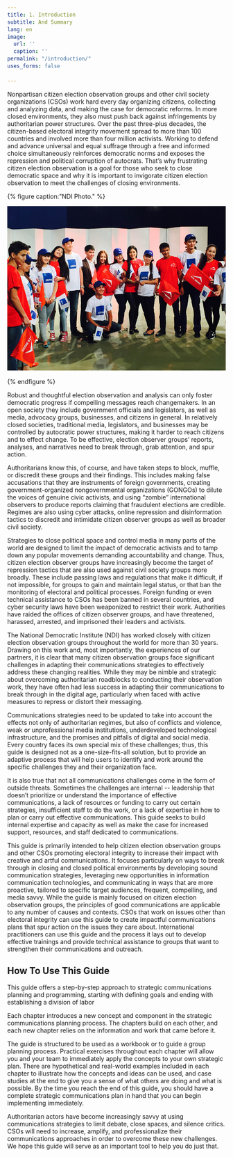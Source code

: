 ```yaml
---
title: 1. Introduction
subtitle: And Summary
lang: en
image:
  url: ''
  caption: ''
permalink: "/introduction/"
uses_forms: false

---
```

Nonpartisan citizen election observation groups and other civil society organizations (CSOs) work hard every day organizing citizens, collecting and analyzing data, and making the case for democratic reforms. In more closed environments, they also must push back against infringements by authoritarian power structures. Over the past three-plus decades, the citizen-based electoral integrity movement spread to more than 100 countries and involved more than four million activists. Working to defend and advance universal and equal suffrage through a free and informed choice simultaneously reinforces democratic norms and exposes the repression and political corruption of autocrats. That’s why frustrating citizen election observation is a goal for those who seek to close democratic space and why it is important to invigorate citizen election observation to meet the challenges of closing environments.

{% figure caption:"NDI Photo." %}

![NDI Photo](/assets/images/ndi_kyrgyz_debates-1.jpg "NDI Photo.")

{% endfigure %}

Robust and thoughtful election observation and analysis can only foster democratic progress if compelling messages reach changemakers. In an open society they include government officials and legislators, as well as media, advocacy groups, businesses, and citizens in general. In relatively closed societies, traditional media, legislators, and businesses may be controlled by autocratic power structures, making it harder to reach citizens and to effect change. To be effective, election observer groups’ reports, analyses, and narratives need to break through, grab attention, and spur action.

Authoritarians know this, of course, and have taken steps to block, muffle, or discredit these groups and their findings. This includes making false accusations that they are instruments of foreign governments, creating government-organized nongovernmental organizations (GONGOs) to dilute the voices of genuine civic activists, and using “zombie” international observers to produce reports claiming that fraudulent elections are credible. Regimes are also using cyber attacks, online repression and disinformation tactics to discredit and intimidate citizen observer groups as well as broader civil society.

Strategies to close political space and control media in many parts of the world are designed to limit the impact of democratic activists and to tamp down any popular movements demanding accountability and change. Thus, citizen election observer groups have increasingly become the target of repression tactics that are also used against civil society groups more broadly. These include passing laws and regulations that make it difficult, if not impossible, for groups to gain and maintain legal status, or that ban the monitoring of electoral and political processes. Foreign funding or even technical assistance to CSOs has been banned in several countries, and cyber security laws have been weaponized to restrict their work. Authorities have raided the offices of citizen observer groups, and have threatened, harassed, arrested, and imprisoned their leaders and activists.

The National Democratic Institute (NDI) has worked closely with citizen election observation groups throughout the world for more than 30 years. Drawing on this work and, most importantly, the experiences of our partners, it is clear that many citizen observation groups face significant challenges in adapting their communications strategies to effectively address these changing realities. While they may be nimble and strategic about overcoming authoritarian roadblocks to conducting their observation work, they have often had less success in adapting their communications to break through in the digital age, particularly when faced with active measures to repress or distort their messaging.

Communications strategies need to be updated to take into account the effects not only of authoritarian regimes, but also of conflicts and violence, weak or unprofessional media institutions, underdeveloped technological infrastructure, and the promises and pitfalls of digital and social media. Every country faces its own special mix of these challenges; thus, this guide is designed not as a one-size-fits-all solution, but to provide an adaptive process that will help users to identify and work around the specific challenges they and their organization face.

It is also true that not all communications challenges come in the form of outside threats. Sometimes the challenges are internal -- leadership that doesn’t prioritize or understand the importance of effective communications, a lack of resources or funding to carry out certain strategies, insufficient staff to do the work, or a lack of expertise in how to plan or carry out effective communications. This guide seeks to build internal expertise and capacity as well as make the case for increased support, resources, and staff dedicated to communications.

This guide is primarily intended to help citizen election observation groups and other CSOs promoting electoral integrity to increase their impact with creative and artful communications. It focuses particularly on ways to break through in closing and closed political environments by developing sound communication strategies, leveraging new opportunities in information communication technologies, and communicating in ways that are more proactive, tailored to specific target audiences, frequent, compelling, and media savvy. While the guide is mainly focused on citizen election observation groups, the principles of good communications are applicable to any number of causes and contexts. CSOs that work on issues other than electoral integrity can use this guide to create impactful communications plans that spur action on the issues they care about. International practitioners can use this guide and the process it lays out to develop effective trainings and provide technical assistance to groups that want to strengthen their communications and outreach.

## How To Use This Guide

This guide offers a step-by-step approach to strategic communications planning and programming, starting with defining goals and ending with establishing a division of labor

Each chapter introduces a new concept and component in the strategic communications planning process. The chapters build on each other, and each new chapter relies on the information and work that came before it.

The guide is structured to be used as a workbook or to guide a group planning process. Practical exercises throughout each chapter will allow you and your team to immediately apply the concepts to your own strategic plan. There are hypothetical and real-world examples included in each chapter to illustrate how the concepts and ideas can be used, and case studies at the end to give you a sense of what others are doing and what is possible. By the time you reach the end of this guide, you should have a complete strategic communications plan in hand that you can begin implementing immediately.

Authoritarian actors have become increasingly savvy at using communications strategies to limit debate, close spaces, and silence critics. CSOs will need to increase, amplify, and professionalize their communications approaches in order to overcome these new challenges. We hope this guide will serve as an important tool to help you do just that.